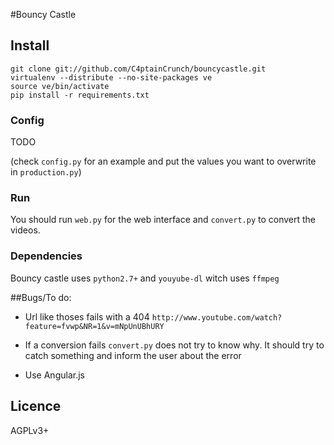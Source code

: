 #Bouncy Castle

## Install
	git clone git://github.com/C4ptainCrunch/bouncycastle.git
	virtualenv --distribute --no-site-packages ve 
	source ve/bin/activate
	pip install -r requirements.txt
	
### Config
TODO

(check `config.py` for an example and put the values you want to overwrite in `production.py`)

### Run
You should run `web.py` for the web interface and `convert.py` to convert the videos.

### Dependencies
Bouncy castle uses `python2.7+` and `youyube-dl` witch uses `ffmpeg`

##Bugs/To do:

* Url like thoses fails with a 404 `http://www.youtube.com/watch?feature=fvwp&NR=1&v=mNpUnUBhURY`

* If a conversion fails `convert.py` does not try to know why. It should try to catch something and inform the user about the error

* Use Angular.js

## Licence
AGPLv3+